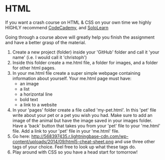 # HTML

If you want a crash course on HTML & CSS on your own time we highly HIGHLY recommend [CodeCademy](https://www.codecademy.com/learn/web), and [SoloLearn](http://www.sololearn.com/Course/HTML/)

Going through a course above will greatly help you finish the assignment and have a better grasp of the material.

1. Create a new project (folder) inside your 'GitHub' folder and call it 'your name' (i.e. I would call it 'christoph')
2. Inside this folder create a me.html file, a folder for images, and a folder for other html pages.
3. In your me.html file create a super simple webpage containing information about yourself. Your me.html page must have: 
    * an image
    * a list
    * a horizontal line
    * bold text
    * a link to a website
4. In your 'pages' folder create a file called 'my-pet.html'.
    In this 'pet' file write about your pet or a pet you wish you had. Make sure to add an image of the animal but have the image saved in your images folder.
  Have a 'back' button that takes you from your 'pet' file to your 'me.html' file.
  Add a link to your 'pet' file in your 'me.html' file.
5. Go here: http://568397435.r.lightningbase-cdn.com/wp-content/uploads/2014/09/html5-cheat-sheet.png
    and use three other tags of your choice. Feel free to look up what these tags do.
6. Play around with CSS so you have a head start for tomorrow!

